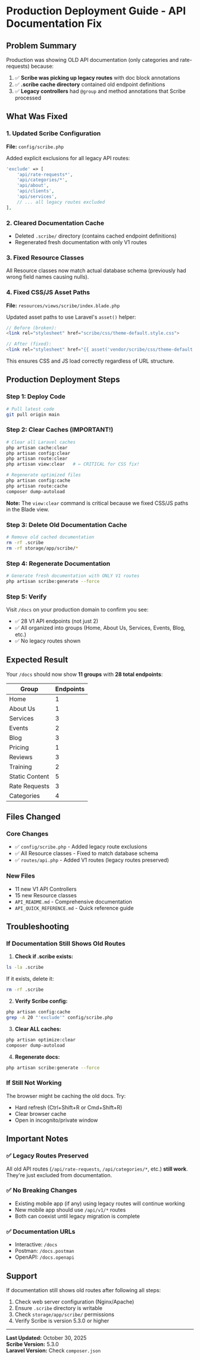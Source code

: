 # Production Deployment Guide - API Documentation Fix

## Problem Summary

Production was showing OLD API documentation (only categories and rate-requests) because:

1. ✅ **Scribe was picking up legacy routes** with doc block annotations
2. ✅ **.scribe cache directory** contained old endpoint definitions
3. ✅ **Legacy controllers** had `@group` and method annotations that Scribe processed

## What Was Fixed

### 1. Updated Scribe Configuration

**File:** `config/scribe.php`

Added explicit exclusions for all legacy API routes:

```php
'exclude' => [
    'api/rate-requests*',
    'api/categories/*',
    'api/about',
    'api/clients',
    'api/services',
    // ... all legacy routes excluded
],
```

### 2. Cleared Documentation Cache

-   Deleted `.scribe/` directory (contains cached endpoint definitions)
-   Regenerated fresh documentation with only V1 routes

### 3. Fixed Resource Classes

All Resource classes now match actual database schema (previously had wrong field names causing nulls).

### 4. Fixed CSS/JS Asset Paths

**File:** `resources/views/scribe/index.blade.php`

Updated asset paths to use Laravel's `asset()` helper:

```php
// Before (broken):
<link rel="stylesheet" href="scribe/css/theme-default.style.css">

// After (fixed):
<link rel="stylesheet" href="{{ asset('vendor/scribe/css/theme-default.style.css') }}">
```

This ensures CSS and JS load correctly regardless of URL structure.

## Production Deployment Steps

### Step 1: Deploy Code

```bash
# Pull latest code
git pull origin main
```

### Step 2: Clear Caches (IMPORTANT!)

```bash
# Clear all Laravel caches
php artisan cache:clear
php artisan config:clear
php artisan route:clear
php artisan view:clear   # ← CRITICAL for CSS fix!

# Regenerate optimized files
php artisan config:cache
php artisan route:cache
composer dump-autoload
```

**Note:** The `view:clear` command is critical because we fixed CSS/JS paths in the Blade view.

### Step 3: Delete Old Documentation Cache

```bash
# Remove old cached documentation
rm -rf .scribe
rm -rf storage/app/scribe/*
```

### Step 4: Regenerate Documentation

```bash
# Generate fresh documentation with ONLY V1 routes
php artisan scribe:generate --force
```

### Step 5: Verify

Visit `/docs` on your production domain to confirm you see:

-   ✅ 28 V1 API endpoints (not just 2)
-   ✅ All organized into groups (Home, About Us, Services, Events, Blog, etc.)
-   ✅ No legacy routes shown

## Expected Result

Your `/docs` should now show **11 groups** with **28 total endpoints**:

| Group          | Endpoints |
| -------------- | --------- |
| Home           | 1         |
| About Us       | 1         |
| Services       | 3         |
| Events         | 2         |
| Blog           | 3         |
| Pricing        | 1         |
| Reviews        | 3         |
| Training       | 2         |
| Static Content | 5         |
| Rate Requests  | 3         |
| Categories     | 4         |

## Files Changed

### Core Changes

-   ✅ `config/scribe.php` - Added legacy route exclusions
-   ✅ All Resource classes - Fixed to match database schema
-   ✅ `routes/api.php` - Added V1 routes (legacy routes preserved)

### New Files

-   11 new V1 API Controllers
-   15 new Resource classes
-   `API_README.md` - Comprehensive documentation
-   `API_QUICK_REFERENCE.md` - Quick reference guide

## Troubleshooting

### If Documentation Still Shows Old Routes

1. **Check if .scribe exists:**

```bash
ls -la .scribe
```

If it exists, delete it:

```bash
rm -rf .scribe
```

2. **Verify Scribe config:**

```bash
php artisan config:cache
grep -A 20 "'exclude'" config/scribe.php
```

3. **Clear ALL caches:**

```bash
php artisan optimize:clear
composer dump-autoload
```

4. **Regenerate docs:**

```bash
php artisan scribe:generate --force
```

### If Still Not Working

The browser might be caching the old docs. Try:

-   Hard refresh (Ctrl+Shift+R or Cmd+Shift+R)
-   Clear browser cache
-   Open in incognito/private window

## Important Notes

### ✅ Legacy Routes Preserved

All old API routes (`/api/rate-requests`, `/api/categories/*`, etc.) **still work**. They're just excluded from documentation.

### ✅ No Breaking Changes

-   Existing mobile app (if any) using legacy routes will continue working
-   New mobile app should use `/api/v1/*` routes
-   Both can coexist until legacy migration is complete

### ✅ Documentation URLs

-   Interactive: `/docs`
-   Postman: `/docs.postman`
-   OpenAPI: `/docs.openapi`

## Support

If documentation still shows old routes after following all steps:

1. Check web server configuration (Nginx/Apache)
2. Ensure `.scribe` directory is writable
3. Check `storage/app/scribe/` permissions
4. Verify Scribe is version 5.3.0 or higher

---

**Last Updated:** October 30, 2025  
**Scribe Version:** 5.3.0  
**Laravel Version:** Check `composer.json`
